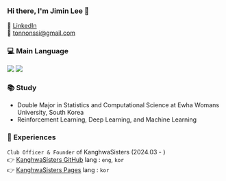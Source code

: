 ### Hi there, I'm Jimin Lee 👋

📌 [LinkedIn](https://www.linkedin.com/in/jimin-lee-b8a828268/)  
📨 [tonnonssi@gmail.com](tonnonssi@gmail.com)

### 💻 Main Language
<img src="https://img.shields.io/badge/Python-3776AB?style=flat-square&logo=Python&logoColor=white"/> <img src="https://img.shields.io/badge/R-276DC3?style=flat&logo=r&logoColor=white"/>

### 📚 Study

- Double Major in Statistics and Computational Science at Ewha Womans University, South Korea
- Reinforcement Learning, Deep Learning, and Machine Learning

### 📁 Experiences
`Club Officer & Founder` of KanghwaSisters (2024.03 - )  
👉 [KanghwaSisters GitHub](https://github.com/KanghwaSisters) lang : `eng`, `kor`  
👉 [KanghwaSisters Pages](https://kanghwasisters.github.io/) lang : `kor`




